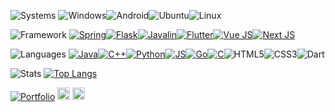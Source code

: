 <p align="left">
<img src="https://shields.io/badge/-operating systems-black?style=for-the-badge" alt="Systems"> <img src="https://img.shields.io/badge/Windows-0078D6?style=for-the-badge&logo=windows&logoColor=white" alt="Windows"/><img src="https://img.shields.io/badge/Android-3DDC84?style=for-the-badge&logo=android&logoColor=white" alt="Android"><img src="https://img.shields.io/badge/Ubuntu-E95420?style=for-the-badge&logo=ubuntu&logoColor=white" alt="Ubuntu"><img src="https://img.shields.io/badge/Linux-FCC624?style=for-the-badge&logo=linux&logoColor=black" alt="Linux">
</p>

<p align="left">
<img src="https://img.shields.io/badge/-framework-8cfa9e?style=for-the-badge&color=8cfa9e" alt="Framework"> <a href="https://spring.io/"><img src="https://img.shields.io/badge/Spring-6DB33F?style=for-the-badge&logo=spring&logoColor=white" alt="Spring"></a><a href="https://flask.palletsprojects.com/en/3.0.x/"><img src="https://img.shields.io/badge/Flask-000000?style=for-the-badge&logo=flask&logoColor=white" alt="Flask"></a><a href="https://javalin.io/"><img src="https://img.shields.io/badge/Javalin-passing?style=for-the-badge&color=red" alt="Javalin"></a><a href="https://flutter.dev/"><img src="https://img.shields.io/badge/Flutter-02569B?style=for-the-badge&logo=flutter&logoColor=white" alt="Flutter"></a><a href="https://vuejs.org/"><img src="https://img.shields.io/badge/Vue.js-35495E?style=for-the-badge&logo=vue.js&logoColor=4FC08D" alt="Vue JS"></a><a href="https://nextjs.org/"><img src="https://img.shields.io/badge/Next.js-000?logo=nextdotjs&logoColor=fff&style=for-the-badge" alt="Next JS"></a>
</p>

<p align="left">
<img src="https://img.shields.io/badge/-languages-ff91b5?style=for-the-badge&color=ff91b5" alt="Languages"> <a href="https://www.java.com/en/"><img src="https://img.shields.io/badge/java-%23ED8B00.svg?style=for-the-badge&logo=openjdk&logoColor=white" alt="Java"></a><a href="https://cplusplus.com/"><img src="https://img.shields.io/badge/c++-%2300599C.svg?style=for-the-badge&logo=c%2B%2B&logoColor=white" alt="C++"></a><a href="https://www.python.org/"><img src="https://img.shields.io/badge/python-3670A0?style=for-the-badge&logo=python&logoColor=ffdd54" alt="Python"></a><a href="https://www.javascript.com/"><img src="https://img.shields.io/badge/javascript-%23323330.svg?style=for-the-badge&logo=javascript&logoColor=%23F7DF1E" alt="JS"></a><a href="https://go.dev/"><img src="https://img.shields.io/badge/go-%2300ADD8.svg?style=for-the-badge&logo=go&logoColor=white" alt="Go"></a><a href="https://en.cppreference.com/w/c/language"><img src="https://img.shields.io/badge/c-%2300599C.svg?style=for-the-badge&logo=c&logoColor=white" alt="C"></a><img src="https://img.shields.io/badge/html5-%23E34F26.svg?style=for-the-badge&logo=html5&logoColor=white" alt="HTML5"><img src="https://img.shields.io/badge/css3-%231572B6.svg?style=for-the-badge&logo=css3&logoColor=white" alt="CSS3"><img src="https://img.shields.io/badge/Dart-0175C2?style=for-the-badge&logo=dart&logoColor=white" alt="Dart">
</p>

<!-- <p align="left">
<img src="https://shields.io/badge/-tools-orange?style=for-the-badge" alt="Tools"> <a href="https://www.jetbrains.com/idea/"><img src="https://img.shields.io/badge/IntelliJIDEA-000000.svg?style=for-the-badge&logo=intellij-idea&logoColor=white" alt="IntelliJ IDEA"></a><a href="https://code.visualstudio.com/"><img src="https://img.shields.io/badge/Visual%20Studio%20Code-0078d7.svg?style=for-the-badge&logo=visual-studio-code&logoColor=white" alt="Visual Studio Code"></a><a href="https://developer.android.com/studio"><img src="https://img.shields.io/badge/Android%20Studio-3DDC84.svg?style=for-the-badge&logo=android-studio&logoColor=white" alt="Android Studio"><a href="https://github.com/microsoft/terminal"><img src="https://img.shields.io/badge/Windows%20Terminal-%234D4D4D.svg?style=for-the-badge&logo=windows-terminal&logoColor=white" alt="Windows Terminal"><img src="https://img.shields.io/badge/PowerShell-%235391FE.svg?style=for-the-badge&logo=powershell&logoColor=white" alt="Powershell"><img src="https://img.shields.io/badge/WSL-0a97f5?style=for-the-badge&logo=linux&logoColor=white" alt="WSL"></a><a href="https://www.sublimetext.com/"><img src="https://img.shields.io/badge/sublime_text-%23575757.svg?style=for-the-badge&logo=sublime-text&logoColor=important" alt="Sublime Text"></a><a href="https://www.jetbrains.com/webstorm/"><img src="https://img.shields.io/badge/webstorm-143?style=for-the-badge&logo=webstorm&logoColor=white&color=black"></a><a href="https://www.postman.com/"><img src="https://img.shields.io/badge/Postman-FF6C37?style=for-the-badge&logo=postman&logoColor=white"></a> 
</p> -->


![Stats](https://github-readme-stats.vercel.app/api?username=ChrisioGwaan\&show_icons=true\&count_private=true\&icon_color=ff91b5\&title_color=8cfa9e\&locale=en\&border_radius=22\&rank_icon=github\&show=prs_merged_percentage\&theme=transparent\&hide=issues,contribs\&card_width=350\&line_height=34)
[![Top Langs](https://github-readme-stats.vercel.app/api/top-langs/?username=ChrisioGwaan\&layout=compact\&border_radius=22\&size_weight=0.5&count_weight=0.5\&title_color=8cfa9e\&card_width=400\&count_private=true\&langs_count=10)](https://github.com/anuraghazra/github-readme-stats)

<!--
<div align="center">

![](http://github-profile-summary-cards.vercel.app/api/cards/profile-details?username=ChrisioGwaan&theme=github)
![](http://github-profile-summary-cards.vercel.app/api/cards/repos-per-language?username=ChrisioGwaan&theme=github)
![](http://github-profile-summary-cards.vercel.app/api/cards/most-commit-language?username=ChrisioGwaan&theme=github)
![](http://github-profile-summary-cards.vercel.app/api/cards/stats?username=ChrisioGwaan&theme=github)
![](http://github-profile-summary-cards.vercel.app/api/cards/productive-time?username=ChrisioGwaan&theme=github&utcOffset=8)

</div>
-->

<a href="https://portfolio-xray.vercel.app/"><img src="https://img.shields.io/badge/Portfolio-passing?style=for-the-badge&color=fcec3a" alt="Portfolio"></a> <a href="https://www.linkedin.com/in/weixi-guan-705a48208/" style="display: inline-flex; justify-content: center; align-items: center;"><code><img height="20" width="20" src="https://content.linkedin.com/content/dam/me/brand/en-us/brand-home/logos/In-Blue-Logo.png.original.png"></code></a>
<a href="https://drive.google.com/file/d/1c3BWtPdmhCS1RJPyLTmxrhih_7HqMtPs/view?usp=sharing" style="display: inline-flex; justify-content: center; align-items: center;"><code><img height="20" width="20" src="https://www.logo.wine/a/logo/WeChat/WeChat-App-Icon-Logo.wine.svg"></code></a>
